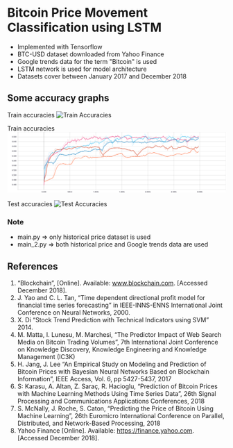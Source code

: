 # Bitcoin Price Movement Classification using LSTM

* Implemented with Tensorflow 
* BTC-USD dataset downloaded from Yahoo Finance 
* Google trends data for the term "Bitcoin" is used 
* LSTM network is used for model architecture 
* Datasets cover between January 2017 and December 2018

## Some accuracy graphs

Train accuracies
![Train Accuracies](https://raw.githubusercontent.com/GorkemP/Data-Science-Tutorials/master/BitcoinPricePrediction/images/train_accuracy.svg?sanitize=true)

Train accuracies
![Train Accuracies](images/train_accuracy.svg)

Test accuracies
![Test Accuracies](https://raw.githubusercontent.com/GorkemP/Data-Science-Tutorials/master/BitcoinPricePrediction/images/test_Accuracy.svg?sanitize=true)

### Note
* main.py   => only historical price dataset is used
* main_2.py => both historical price and Google trends data are used

## References

1. “Blockchain”, [Online]. Available: www.blockchain.com. [Accessed December 2018].
2. J. Yao and C. L. Tan, “Time dependent directional profit model for financial time series forecasting” in IEEE-INNS-ENNS International Joint Conference on Neural Networks, 2000.
3. X. Di “Stock Trend Prediction with Technical Indicators using SVM” 2014.
4. M. Matta, I. Lunesu, M. Marchesi, “The Predictor Impact of Web Search Media on Bitcoin Trading Volumes”, 7th International Joint Conference on Knowledge Discovery, Knowledge Engineering and Knowledge Management (IC3K)
5. H. Jang, J. Lee “An Empirical Study on Modeling and Prediction of Bitcoin Prices with Bayesian Neural Networks Based on Blockchain Information”, IEEE Access, Vol. 6, pp 5427-5437, 2017
6. S: Karasu, A. Altan, Z. Saraç, R. Hacioglu, “Prediction of Bitcoin Prices with Machine Learning Methods Using Time Series Data”, 26th Signal Processing and Communications Applications Conferences, 2018
7. S. McNally, J. Roche, S. Caton, “Predicting the Price of Bitcoin Using Machine Learning”, 26th Euromicro International Conference on Parallel, Distributed, and Network-Based Processing, 2018
8. Yahoo Finance [Online]. Available: https://finance.yahoo.com. [Accessed December 2018].
